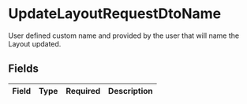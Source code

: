 # UpdateLayoutRequestDtoName

User defined custom name and provided by the user that will name the Layout updated.


## Fields

| Field       | Type        | Required    | Description |
| ----------- | ----------- | ----------- | ----------- |